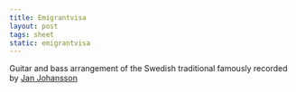 ```yaml
---
title: Emigrantvisa
layout: post
tags: sheet
static: emigrantvisa
---
```


Guitar and bass arrangement of the Swedish traditional famously recorded by [Jan Johansson](https://en.wikipedia.org/wiki/Jan_Johansson_(jazz_musician))
